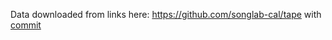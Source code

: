 Data downloaded from links here: https://github.com/songlab-cal/tape with [commit](https://github.com/songlab-cal/tape/commit/6d345c2b2bbf52cd32cf179325c222afd92aec7e)